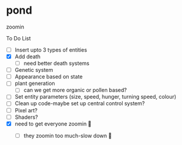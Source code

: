 # pond
zoomin



To Do List

- [ ] Insert upto 3 types of entities
- [x] Add death
  - [ ] need better death systems
- [ ] Genetic system
- [ ] Appearance based on state
- [ ] plant generation
  - [ ] can we get more organic or pollen based?
- [ ] Set entity parameters (size, speed, hunger, turning speed, colour)
- [ ] Clean up code-maybe set up central control system?
- [ ] Pixel art?
- [ ] Shaders?
- [x] need to get everyone zoomin 🚀
  - [ ] they zoomin too much-slow down 🛑

